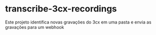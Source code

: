 # transcribe-3cx-recordings
Este projeto identifica novas gravações do 3cx em uma pasta e envia as gravações para um webhook
